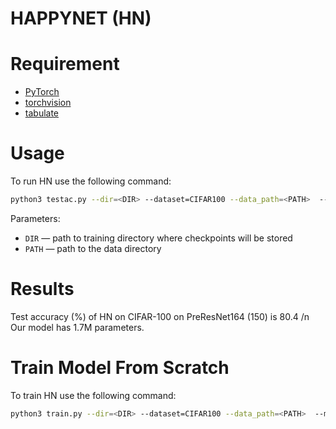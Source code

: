 # HAPPYNET (HN)

# Requirement
* [PyTorch](http://pytorch.org/)
* [torchvision](https://github.com/pytorch/vision/)
* [tabulate](https://pypi.python.org/pypi/tabulate/)

# Usage
To run HN use the following command:

```bash
python3 testac.py --dir=<DIR> --dataset=CIFAR100 --data_path=<PATH>  --model=PreResNet164 --epochs=225 --lr_init=0.1 --wd=3e-4 --swa --swa_start=126 --swa_lr=0.05
``` 
Parameters:

* ```DIR``` &mdash; path to training directory where checkpoints will be stored
* ```PATH``` &mdash; path to the data directory

# Results

Test accuracy (%) of HN on CIFAR-100 on PreResNet164 (150) is  80.4 /n
Our model has 1.7M parameters.

# Train Model From Scratch
To train HN use the following command:

```bash
python3 train.py --dir=<DIR> --dataset=CIFAR100 --data_path=<PATH>  --model=PreResNet164 --epochs=225 --lr_init=0.1 --wd=3e-4 --swa --swa_start=126 --swa_lr=0.05
``` 
